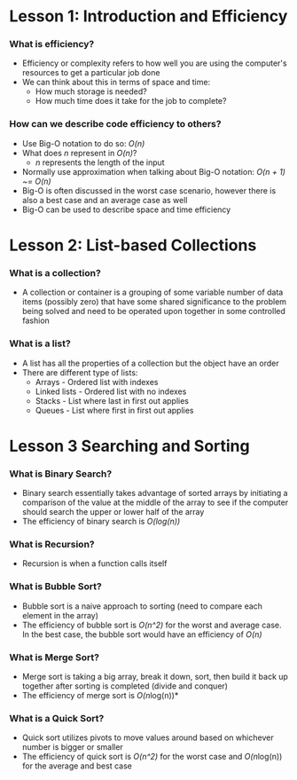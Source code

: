 # Lesson 1: Introduction and Efficiency

### What is efficiency?
* Efficiency or complexity refers to how well you are using the computer's resources to get a particular job done
* We can think about this in terms of space and time:
  * How much storage is needed?
  * How much time does it take for the job to complete?

### How can we describe code efficiency to others?
* Use Big-O notation to do so: *O(n)*
* What does *n* represent in *O(n)*?
  * *n* represents the length of the input
* Normally use approximation when talking about Big-O notation: *O(n + 1) ~= O(n)*
* Big-O is often discussed in the worst case scenario, however there is also a best case and an average case as well
* Big-O can be used to describe space and time efficiency

# Lesson 2: List-based Collections

### What is a collection?
* A collection or container is a grouping of some variable number of data items (possibly zero) that have some shared significance to the problem being solved and need to be operated upon together in some controlled fashion

### What is a list?
* A list has all the properties of a collection but the object have an order
* There are different type of lists:
  * Arrays - Ordered list with indexes
  * Linked lists - Ordered list with no indexes
  * Stacks - List where last in first out applies
  * Queues - List where first in first out applies

# Lesson 3 Searching and Sorting

### What is Binary Search?
* Binary search essentially takes advantage of sorted arrays by initiating a comparison of the value at the middle of the array to see if the computer should search the upper or lower half of the array
* The efficiency of binary search is *O(log(n))*

### What is Recursion?
* Recursion is when a function calls itself

### What is Bubble Sort?
* Bubble sort is a naive approach to sorting (need to compare each element in the array)
* The efficiency of bubble sort is *O(n^2)* for the worst and average case. In the best case, the bubble sort would have an efficiency of *O(n)*

### What is Merge Sort?
* Merge sort is taking a big array, break it down, sort, then build it back up together after sorting is completed (divide and conquer)
* The efficiency of merge sort is *O(n*log(n))*

### What is a Quick Sort?
* Quick sort utilizes pivots to move values around based on whichever number is bigger or smaller
* The efficiency of quick sort is *O(n^2)* for the worst case and *O(n*log(n)) for the average and best case
